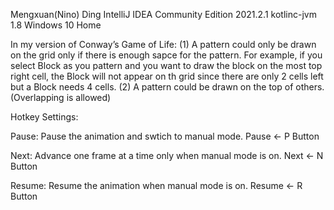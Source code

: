 Mengxuan(Nino) Ding
IntelliJ IDEA Community Edition 2021.2.1
kotlinc-jvm 1.8
Windows 10 Home

In my version of Conway’s Game of Life:
(1) A pattern could only be drawn on the grid only if there is enough sapce for the pattern.
For example, if you select Block as you pattern and you want to draw the block on the most top right 
cell, the Block will not appear on th grid since there are only 2 cells left but a Block needs 4 cells.
(2) A pattern could be drawn on the top of others. (Overlapping is allowed)


Hotkey Settings:

Pause: Pause the animation and swtich to manual mode.
Pause	<- P Button

Next: Advance one frame at a time only when manual mode is on.
Next 	<- N Button 

Resume: Resume the animation when manual mode is on.
Resume	<- R Button
